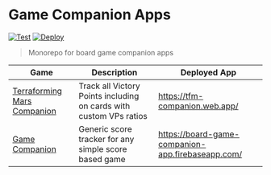 # Game Companion Apps

[![Test](https://github.com/gund/game-companion/actions/workflows/test.yml/badge.svg)](https://github.com/gund/game-companion/actions/workflows/test.yml)
[![Deploy](https://github.com/gund/game-companion/actions/workflows/firebase-hosting-merge.yml/badge.svg)](https://github.com/gund/game-companion/actions/workflows/firebase-hosting-merge.yml)

> Monorepo for board game companion apps

| Game                                              | Description                                                        | Deployed App                                      |
| ------------------------------------------------- | ------------------------------------------------------------------ | ------------------------------------------------- |
| [Terraforming Mars Companion](apps/tfm-companion) | Track all Victory Points including on cards with custom VPs ratios | https://tfm-companion.web.app/                    |
| [Game Companion](apps/game-companion)             | Generic score tracker for any simple score based game              | https://board-game-companion-app.firebaseapp.com/ |
